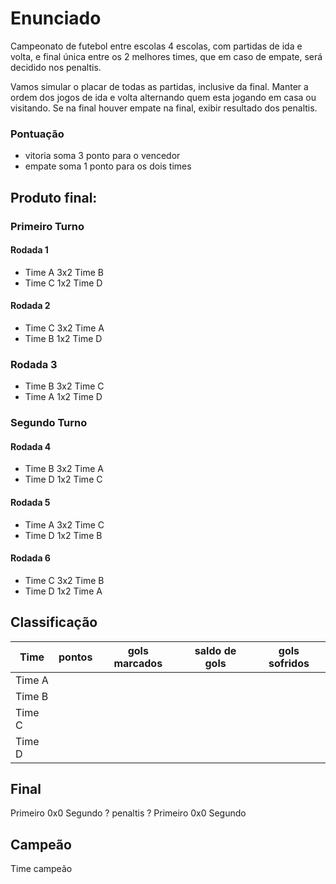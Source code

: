# Enunciado

Campeonato de futebol entre escolas 4 escolas, com partidas de ida e volta,
e final única entre os 2 melhores times, que em caso de empate, será decidido
nos penaltis.

Vamos simular o placar de todas as partidas, inclusive da final.
Manter a ordem dos jogos de ida e volta alternando quem esta jogando em casa ou visitando.
Se na final houver empate na final, exibir resultado dos penaltis.

### Pontuação 
* vitoria soma 3 ponto para o vencedor
* empate soma 1 ponto para os dois times

## Produto final:

### Primeiro Turno

#### Rodada 1
* Time A 3x2 Time B
* Time C 1x2 Time D

#### Rodada 2
* Time C 3x2 Time A 
* Time B 1x2 Time D

### Rodada 3
* Time B 3x2 Time C 
* Time A 1x2 Time D

### Segundo Turno

#### Rodada 4
* Time B 3x2 Time A 
* Time D 1x2 Time C

#### Rodada 5
* Time A 3x2 Time C 
* Time D 1x2 Time B

#### Rodada 6
* Time C 3x2 Time B 
* Time D 1x2 Time A

## Classificação

| Time | pontos  | gols marcados | saldo de gols | gols sofridos |
|---|---|---|---|---|
|Time A 
|Time B
|Time C
|Time D

## Final

Primeiro 0x0 Segundo
? penaltis ?
Primeiro 0x0 Segundo

## Campeão

Time campeão
